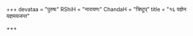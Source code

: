 +++
devataa = "पुरुषः"
RShiH = "नारायणः"
ChandaH = "त्रिष्टुप्"
title = "१६ यज्ञेन यज्ञमयजन्त"

+++
